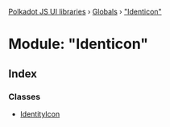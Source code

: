 [Polkadot JS UI libraries](../README.md) › [Globals](../globals.md) › ["Identicon"](_identicon_.md)

# Module: "Identicon"

## Index

### Classes

* [IdentityIcon](../classes/_identicon_.identityicon.md)
